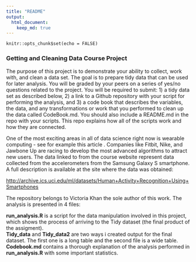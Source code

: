 ```yaml
---
title: "README"
output:   
  html_document:
    keep_md: true
---
```


```{r setup, include=FALSE}
knitr::opts_chunk$set(echo = FALSE)
```
### Getting and Cleaning Data Course Project

The purpose of this project is to demonstrate your ability to collect, work with, and clean a data set. The goal is to prepare tidy data that can be used for later analysis. You will be graded by your peers on a series of yes/no questions related to the project. You will be required to submit: 1) a tidy data set as described below, 2) a link to a Github repository with your script for performing the analysis, and 3) a code book that describes the variables, the data, and any transformations or work that you performed to clean up the data called CodeBook.md. You should also include a README.md in the repo with your scripts. This repo explains how all of the scripts work and how they are connected.

One of the most exciting areas in all of data science right now is wearable computing - see for example this article . Companies like Fitbit, Nike, and Jawbone Up are racing to develop the most advanced algorithms to attract new users. The data linked to from the course website represent data collected from the accelerometers from the Samsung Galaxy S smartphone. A full description is available at the site where the data was obtained:

http://archive.ics.uci.edu/ml/datasets/Human+Activity+Recognition+Using+Smartphones


The repository belongs to Victoria Khan the sole author of this work. 
The analysis is presented in 4 files: 

**run_analysis.R** is a script for the data manipulation involved in this project, which shows the process of arriving to the Tidy dataset (the final product of the assigment).      
**Tidy_data** and **Tidy_data2** are two ways i created output for the final dataset. The first one is a long table and the second file is a wide table.         
**Codebook.md** contains a thorough explanation of the analysis performed in **run_analysis.R** with some important statistics.      


